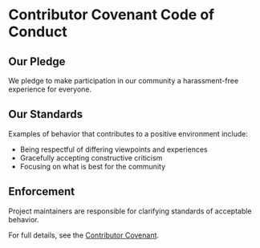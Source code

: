 # Contributor Covenant Code of Conduct

## Our Pledge

We pledge to make participation in our community a harassment-free experience for everyone.

## Our Standards

Examples of behavior that contributes to a positive environment include:
* Being respectful of differing viewpoints and experiences
* Gracefully accepting constructive criticism
* Focusing on what is best for the community

## Enforcement

Project maintainers are responsible for clarifying standards of acceptable behavior.

For full details, see the [Contributor Covenant](https://www.contributor-covenant.org/version/2/1/code_of_conduct/).